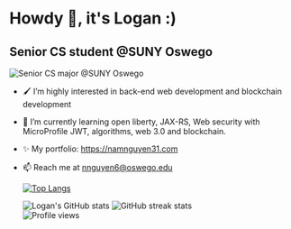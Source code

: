 # Howdy 👋, it's Logan :)
## Senior CS student @SUNY Oswego
![Senior CS major @SUNY Oswego](https://pbs.twimg.com/profile_banners/1042005380211986441/1642665132/1500x500)


- 🖌 I’m highly interested in back-end web development and blockchain development
- 🌱 I’m currently learning open liberty, JAX-RS, Web security with MicroProfile JWT, algorithms, web 3.0 and blockchain.
- ✨ My portfolio: https://namnguyen31.com
- 📫 Reach me at nnguyen6@oswego.edu



  [![Top Langs](https://github-readme-stats.vercel.app/api/top-langs/?username=lgad31vn&hide=css,html&langs_count=8&layout=compact&theme=gotham)](https://github.com/lgad31vn/github-readme-stats)

  ![Logan's GitHub stats](https://github-readme-stats.vercel.app/api?username=lgad31vn&hide=stars&show_icons=true&theme=gotham)
  ![GitHub streak stats](https://github-readme-streak-stats.herokuapp.com/?user=lgad31vn&theme=gotham)  
  ![Profile views](https://gpvc.arturio.dev/lgad31vn)
<!--   [![Readme Card](https://github-readme-stats.vercel.app/api/pin/?username=lgad31vn&repo=Hashtology-dapp&theme=gotham)](https://github.com/lgad31vn/Hashtology-dapp) -->

<!--   ![GitHub Activity Graph](https://activity-graph.herokuapp.com/graph?username=lgad31vn&theme=gotham&layout=compact)   -->

